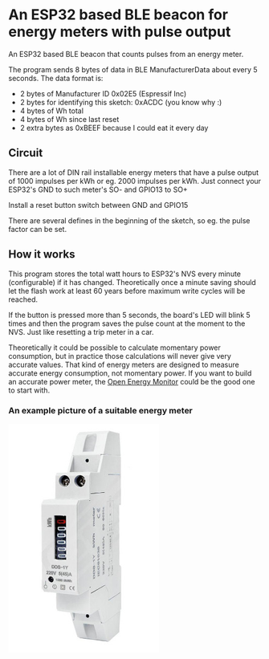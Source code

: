# An ESP32 based BLE beacon for energy meters with pulse output

An ESP32 based BLE beacon that counts pulses from an energy meter.

The program sends 8 bytes of data in BLE ManufacturerData about every 5 seconds. The data format is:

- 2 bytes of Manufacturer ID 0x02E5 (Espressif Inc)
- 2 bytes for identifying this sketch: 0xACDC (you know why :)
- 4 bytes of Wh total
- 4 bytes of Wh since last reset 
- 2 extra bytes as 0xBEEF because I could eat it every day

## Circuit

There are a lot of DIN rail installable energy meters that have a pulse output of 1000 impulses
per kWh or eg. 2000 impulses per kWh. Just connect your ESP32's GND to such meter's SO- and
GPIO13 to SO+

Install a reset button switch between GND and GPIO15

There are several defines in the beginning of the sketch, so eg. the pulse factor can be set.

## How it works

This program stores the total watt hours to ESP32's NVS every minute (configurable) if it has changed.
Theoretically once a minute saving should let the flash work at least 60 years before maximum write
cycles will be reached.

If the button is pressed more than 5 seconds, the board's LED will blink 5 times and then the program
saves the pulse count at the moment to the NVS. Just like resetting a trip meter in a car.

Theoretically it could be possible to calculate momentary power consumption, but in practice those
calculations will never give very accurate values. That kind of energy meters are designed to measure
accurate energy consumption, not momentary power. If you want to build an accurate power meter, the 
[Open Energy Monitor](https://learn.openenergymonitor.org/electricity-monitoring/ctac/how-to-build-an-arduino-energy-monitor)
could be the good one to start with.

### An example picture of a suitable energy meter

![energy meter](s/dds-1y.jpg)
